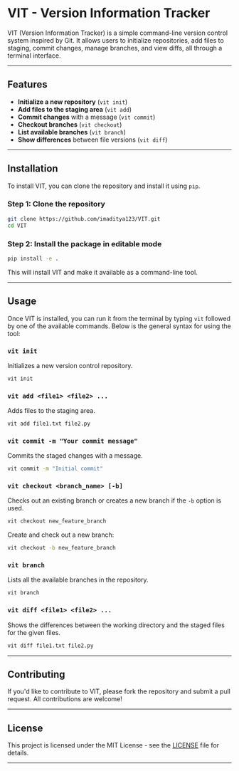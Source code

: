 
# VIT - Version Information Tracker

VIT (Version Information Tracker) is a simple command-line version control system inspired by Git. It allows users to initialize repositories, add files to staging, commit changes, manage branches, and view diffs, all through a terminal interface.

---

## Features

- **Initialize a new repository** (`vit init`)
- **Add files to the staging area** (`vit add`)
- **Commit changes** with a message (`vit commit`)
- **Checkout branches** (`vit checkout`)
- **List available branches** (`vit branch`)
- **Show differences** between file versions (`vit diff`)

---

## Installation

To install VIT, you can clone the repository and install it using `pip`.

### Step 1: Clone the repository

```bash
git clone https://github.com/imaditya123/VIT.git
cd VIT
```

### Step 2: Install the package in editable mode

```bash
pip install -e .
```

This will install VIT and make it available as a command-line tool.

---

## Usage

Once VIT is installed, you can run it from the terminal by typing `vit` followed by one of the available commands. Below is the general syntax for using the tool:

### `vit init`

Initializes a new version control repository.

```bash
vit init
```

### `vit add <file1> <file2> ...`

Adds files to the staging area.

```bash
vit add file1.txt file2.py
```

### `vit commit -m "Your commit message"`

Commits the staged changes with a message.

```bash
vit commit -m "Initial commit"
```

### `vit checkout <branch_name> [-b]`

Checks out an existing branch or creates a new branch if the `-b` option is used.

```bash
vit checkout new_feature_branch
```

Create and check out a new branch:

```bash
vit checkout -b new_feature_branch
```

### `vit branch`

Lists all the available branches in the repository.

```bash
vit branch
```

### `vit diff <file1> <file2> ...`

Shows the differences between the working directory and the staged files for the given files.

```bash
vit diff file1.txt file2.py
```

---

## Contributing

If you'd like to contribute to VIT, please fork the repository and submit a pull request. All contributions are welcome!

---

## License

This project is licensed under the MIT License - see the [LICENSE](https://github.com/imaditya123/CommitHub?tab=Apache-2.0-1-ov-file#) file for details.

---

